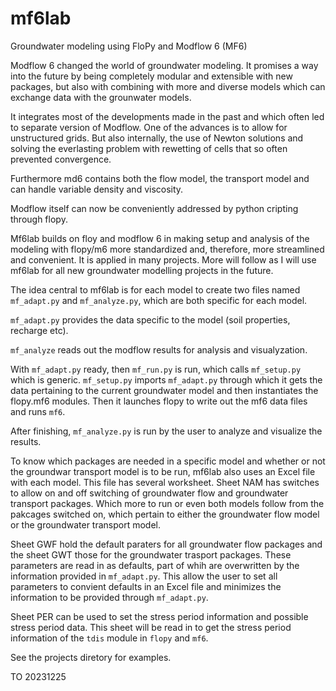# mf6lab
Groundwater modeling using FloPy and Modflow 6 (MF6)

Modflow 6 changed the world of groundwater modeling. It promises a way into the future by being completely modular and extensible with new packages, but also with combining with more and diverse models which can exchange data with the grounwater models.

It integrates most of the developments made in the past and which often led to separate version of Modflow. One of the advances is to allow for unstructured grids. But also internally, the use of Newton solutions and solving the everlasting problem with rewetting of cells that so often prevented convergence.

Furthermore md6 contains both the flow model, the transport model and can handle variable density and viscosity.

Modflow itself can now be conveniently addressed by python cripting through flopy.

Mf6lab builds on floy and modflow 6 in making setup and analysis of the modeling with flopy/m6 more standardized and, therefore, more streamlined and convenient. It is applied in many projects. More will follow as I will use mf6lab for all new groundwater modelling projects in the future.

The idea central to mf6lab is for each model to create two files named `mf_adapt.py` and `mf_analyze.py`, which are both specific for each model.

`mf_adapt.py` provides the data specific to the model (soil properties, recharge etc).

`mf_analyze` reads out the modflow results for analysis and visualyzation.

With `mf_adapt.py` ready, then `mf_run.py` is run, which calls `mf_setup.py` which is generic. `mf_setup.py` imports `mf_adapt.py` through which it gets the data pertaining to the current groundwater model and then instantiates the flopy.mf6 modules. Then it launches flopy to write out the mf6 data files and runs `mf6`.

After finishing, `mf_analyze.py` is run by the user to analyze and visualize the results.

To know which packages are needed in a specific model and whether or not the groundwar transport model is to be run, mf6lab also uses an Excel file with each model. This file has several worksheet. Sheet NAM has switches to allow on and off switching of groundwater flow and groundwater transport packages. Which more to run or even both models follow from the pakcages switched on, which pertain to either the groundwater flow model or the groundwater transport model.

Sheet GWF hold the default paraters for all groundwater flow packages and the sheet GWT those for the groundwater trasport packages. These parameters are read in as defaults, part of whih are overwritten by the information provided in `mf_adapt.py`. This allow the user to set all parameters to convient defaults in an Excel file and minimizes the information to be provided through `mf_adapt.py`.

Sheet PER can be used to set the stress period information and possible stress period data. This sheet will be read in to get the stress period information of the `tdis` module in `flopy` and `mf6`.

See the projects diretory for examples.

TO 20231225
